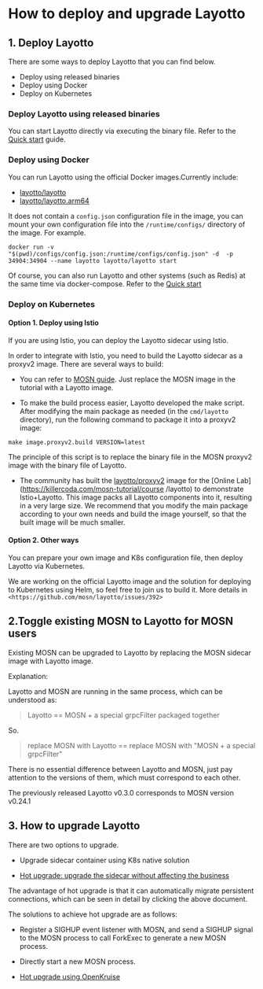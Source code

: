 # How to deploy and upgrade Layotto

## 1. Deploy Layotto

There are some ways to deploy Layotto that you can find below.

- Deploy using released binaries
- Deploy using Docker
- Deploy on Kubernetes

### Deploy Layotto using released binaries

You can start Layotto directly via executing the binary file. Refer to the [Quick start](i18n/en/docusaurus-plugin-content-docs/current/start) guide.

### Deploy using Docker

You can run Layotto using the official Docker images.Currently include:

- [layotto/layotto](https://hub.docker.com/repository/docker/layotto/layotto)
- [layotto/layotto.arm64](https://hub.docker.com/repository/docker/layotto/layotto.arm64)

It does not contain a `config.json` configuration file in the image, you can mount your own configuration file into the `/runtime/configs/` directory of the image. For example.

```shell
docker run -v "$(pwd)/configs/config.json:/runtime/configs/config.json" -d  -p 34904:34904 --name layotto layotto/layotto start
```

Of course, you can also run Layotto and other systems (such as Redis) at the same time via docker-compose. Refer to the [Quick start](i18n/en/docusaurus-plugin-content-docs/current/start/state/start?id=step-1-deploy-redis-and-layotto)

### Deploy on Kubernetes

#### Option 1. Deploy using Istio

If you are using Istio, you can deploy the Layotto sidecar using Istio.

In order to integrate with Istio, you need to build the Layotto sidecar as a proxyv2 image. There are several ways to build:

- You can refer to [MOSN guide](https://mosn.io/docs/user-guide/start/istio/). Just replace the MOSN image in the tutorial with a Layotto image.

- To make the build process easier, Layotto developed the make script. After modifying the main package as needed (in the `cmd/layotto` directory), run the following command to package it into a proxyv2 image:

```shell
make image.proxyv2.build VERSION=latest
```

The principle of this script is to replace the binary file in the MOSN proxyv2 image with the binary file of Layotto.

- The community has built the [layotto/proxyv2](https://hub.docker.com/r/layotto/proxyv2) image for the [Online Lab](https://killercoda.com/mosn-tutorial/course /layotto) to demonstrate Istio+Layotto. This image packs all Layotto components into it, resulting in a very large size. We recommend that you modify the main package according to your own needs and build the image yourself, so that the built image will be much smaller.

#### Option 2. Other ways

You can prepare your own image and K8s configuration file, then deploy Layotto via Kubernetes.

We are working on the official Layotto image and the solution for deploying to Kubernetes using Helm, so feel free to join us to build it. More details in `<https://github.com/mosn/layotto/issues/392>`

## 2.Toggle existing MOSN to Layotto for MOSN users

Existing MOSN can be upgraded to Layotto by replacing the MOSN sidecar image with Layotto image.

Explanation:

Layotto and MOSN are running in the same process, which can be understood as:

> Layotto == MOSN + a special grpcFilter packaged together

So.

> replace MOSN with Layotto == replace MOSN with "MOSN + a special grpcFilter"

There is no essential difference between Layotto and MOSN, just pay attention to the versions of them, which must correspond to each other.

The previously released Layotto v0.3.0 corresponds to MOSN version v0.24.1

## 3. How to upgrade Layotto

There are two options to upgrade.

- Upgrade sidecar container using K8s native solution
  
- [Hot upgrade: upgrade the sidecar without affecting the business](https://mosn.io/en/docs/concept/smooth-upgrade/)

The advantage of hot upgrade is that it can automatically migrate persistent connections, which can be seen in detail by clicking the above document.

The solutions to achieve hot upgrade are as follows:

- Register a SIGHUP event listener with MOSN, and send a SIGHUP signal to the MOSN process to call ForkExec to generate a new MOSN process.
  
- Directly start a new MOSN process.

- [Hot upgrade using OpenKruise](https://mosn.io/blog/posts/mosn-sidecarset-hotupgrade/)

